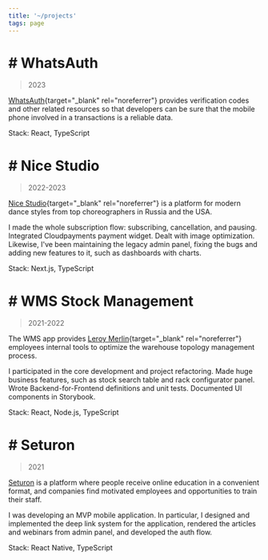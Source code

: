 ```yaml
---
title: '~/projects'
tags: page
---
```


# # WhatsAuth

> 2023

[WhatsAuth](https://www.whatsauth.com/){target="_blank" rel="noreferrer"} provides verification codes and other related resources so that developers can be sure that the mobile phone involved in a transactions is a reliable data.

Stack: React, TypeScript

# # Nice Studio

> 2022-2023

[Nice Studio](https://nicestudio.pro/){target="_blank" rel="noreferrer"} is a platform for modern dance styles from top choreographers in Russia and the USA.

I made the whole subscription flow: subscribing, cancellation, and pausing. Integrated Cloudpayments payment widget. Dealt with image optimization. Likewise, I've been maintaining the legacy admin panel, fixing the bugs and adding new features to it, such as dashboards with charts.

Stack: Next.js, TypeScript


# # WMS Stock Management

> 2021-2022

The WMS app provides [Leroy Merlin](https://www.leroymerlin.fr/){target="_blank" rel="noreferrer"} employees internal tools to optimize the warehouse topology management process.

I participated in the core development and project refactoring. Made huge business features, such as stock search table and rack configurator panel. Wrote Backend-for-Frontend definitions and unit tests. Documented UI components in Storybook.

Stack: React, Node.js, TypeScript

# # Seturon

> 2021

[Seturon](https://seturon.io/) is a platform where people receive online education in a convenient format, and companies find motivated employees and opportunities to train their staff.

I was developing an MVP mobile application. In particular, I designed and implemented the deep link system for the application, rendered the articles and webinars from admin panel, and developed the auth flow.

Stack: React Native, TypeScript
